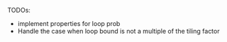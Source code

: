 TODOs:
- implement properties for loop prob
- Handle the case when loop bound is not a multiple of the tiling factor